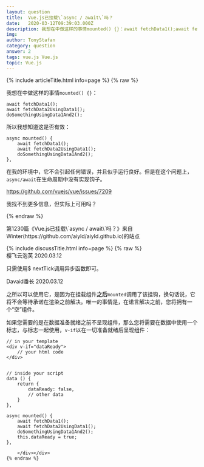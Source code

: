 ```yaml
---
layout: question
title:  Vue.js已挂载\`async / await\`吗？
date:   2020-03-12T09:39:03.000Z
description: 我想在中做这样的事情mounted() {}：await fetchData1();await fetchData2UsingData1();do...
img: 
author: TonyStafan
category: question
answer: 2
tags: vue.js Vue.js
topic: Vue.js
---
```

<div class="article-root">
  <div class="article">
    {% include articleTitle.html info=page %}
    {% raw %}
    <div class="article-content"><p><font style="vertical-align: inherit;"><font style="vertical-align: inherit;">我想在中做这样的事情</font></font><code>mounted() {}</code><font style="vertical-align: inherit;"><font style="vertical-align: inherit;">：</font></font></p>

<pre><code>await fetchData1();<font></font>
await fetchData2UsingData1();<font></font>
doSomethingUsingData1And2();<font></font>
</code></pre>

<p><font style="vertical-align: inherit;"><font style="vertical-align: inherit;">所以我想知道这是否有效：</font></font></p>

<pre><code>async mounted() {<font></font>
    await fetchData1();<font></font>
    await fetchData2UsingData1();<font></font>
    doSomethingUsingData1And2();<font></font>
},<font></font>
</code></pre>

<p><font style="vertical-align: inherit;"><font style="vertical-align: inherit;">在我的环境中，它不会引起任何错误，并且似乎运行良好。</font><font style="vertical-align: inherit;">但是在这个问题上，</font></font><code>async/await</code><font style="vertical-align: inherit;"><font style="vertical-align: inherit;">在生命周期中没有实现钩子。</font></font></p>

<p><a href="https://github.com/vuejs/vue/issues/7209" rel="noreferrer"><font style="vertical-align: inherit;"><font style="vertical-align: inherit;">https://github.com/vuejs/vue/issues/7209</font></font></a></p>

<p><font style="vertical-align: inherit;"><font style="vertical-align: inherit;">我找不到更多信息，但实际上可用吗？</font></font></p></div>
    {% endraw %}
  </div>
  <p class="winter_mark">第1230篇《Vue.js已挂载\`async / await\`吗？》来自Winter(https://github.com/aiyld/aiyld.github.io)的站点</p>
  <div class="discuss-wrapper">
    {% include discussTitle.html info=page %}
    {% raw %}
    <div class="discuss-item">
        <div class="discuss-parent">
          <div class="discuss-meta">
            <span class="discuss-user">樱飞云泡芙</span>
            <span class="discuss-time">2020.03.12</span>
          </div>
          <div class="discuss-comment"><p><font style="vertical-align: inherit;"><font style="vertical-align: inherit;">只需使用$ nextTick调用异步函数即可。</font></font></p></div>
        </div></div><div class="discuss-item">
        <div class="discuss-parent">
          <div class="discuss-meta">
            <span class="discuss-user">Davaid番长</span>
            <span class="discuss-time">2020.03.12</span>
          </div>
          <div class="discuss-comment"><p><font style="vertical-align: inherit;"><font style="vertical-align: inherit;">之所以可以使用它，是因为在</font><font style="vertical-align: inherit;">挂载组件</font><strong><font style="vertical-align: inherit;">之后</font></strong></font><code>mounted</code><font style="vertical-align: inherit;"><font style="vertical-align: inherit;">调用</font><font style="vertical-align: inherit;">了</font><font style="vertical-align: inherit;">该</font><font style="vertical-align: inherit;">挂钩</font><font style="vertical-align: inherit;">，换句话说，它将不会等待承诺在渲染之前解决。</font><font style="vertical-align: inherit;">唯一的事情是，在诺言解决之前，您将拥有一个“空”组件。</font></font><strong><font style="vertical-align: inherit;"></font></strong><font style="vertical-align: inherit;"></font></p>

<p><font style="vertical-align: inherit;"><font style="vertical-align: inherit;">如果您需要的是在数据准备就绪之前不呈现组件，那么您将需要在数据中使用一个标志，与标志一起使用，</font></font><code>v-if</code><font style="vertical-align: inherit;"><font style="vertical-align: inherit;">以在一切准备就绪后呈现组件：</font></font></p>

<pre><code>// in your template<font></font>
&lt;div v-if="dataReady"&gt;<font></font>
    // your html code<font></font>
&lt;/div&gt;<font></font>
<font></font>
<font></font>
// inside your script <font></font>
data () {<font></font>
    return {<font></font>
        dataReady: false,<font></font>
        // other data<font></font>
    }<font></font>
},<font></font>
<font></font>
async mounted() {<font></font>
    await fetchData1();<font></font>
    await fetchData2UsingData1();<font></font>
    doSomethingUsingData1And2();<font></font>
    this.dataReady = true;<font></font>
},<font></font>
</code></pre></div>
        </div></div>
    {% endraw %}
  </div>
<div>
